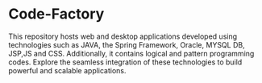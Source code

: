 # Code-Factory
This repository hosts web and desktop applications developed using technologies such as JAVA, the Spring Framework, Oracle, MYSQL DB, JSP,JS and CSS. Additionally, it contains logical and pattern programming codes. Explore the seamless integration of these technologies to build powerful and scalable applications.
